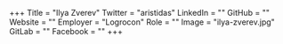 +++
Title = "Ilya Zverev"
Twitter = "aristidas"
LinkedIn = ""
GitHub = ""
Website = ""
Employer = "Logrocon"
Role = ""
Image = "ilya-zverev.jpg"
GitLab = ""
Facebook = ""
+++
